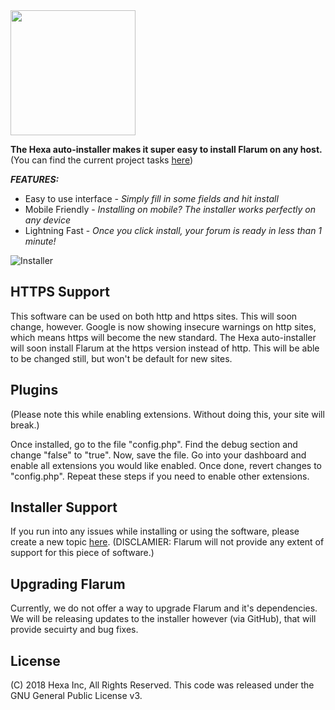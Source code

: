 <img src="https://myhexa.co/assets/img/hexa.svg" alt="" width="200">


**The Hexa auto-installer makes it super easy to install Flarum on any host.**<br>
(You can find the current project tasks [here](https://github.com/myhexa/flarum-installer/projects/1))

**_FEATURES:_**

* Easy to use interface - _Simply fill in some fields and hit install_
* Mobile Friendly - _Installing on mobile? The installer works perfectly on any device_
* Lightning Fast - _Once you click install, your forum is ready in less than 1 minute!_


![Installer](https://myhexa.co/assets/img/hexa-installer-flarum-screenshot.png)

## HTTPS Support

This software can be used on both http and https sites. This will soon change, however. Google is now showing insecure warnings on http sites, which means https will become the new standard. The Hexa auto-installer will soon install Flarum at the https version instead of http. This will be able to be changed still, but won't be default for new sites.

## Plugins

(Please note this while enabling extensions. Without doing this, your site will break.)

Once installed, go to the file "config.php". Find the debug section and change "false" to "true". Now, save the file. Go into your dashboard and enable all extensions you would like enabled. Once done, revert changes to "config.php". Repeat these steps if you need to enable other extensions.

## Installer Support

If you run into any issues while installing or using the software, please create a new topic [here](https://community.myhexa.co/t/flarum-installer). (DISCLAMIER: Flarum will not provide any extent of support for this piece of software.)

## Upgrading Flarum

Currently, we do not offer a way to upgrade Flarum and it's dependencies. We will be releasing updates to the installer however (via GitHub), that will provide secuirty and bug fixes.

## License

(C) 2018 Hexa Inc, All Rights Reserved. This code was released under the GNU General Public License v3.
